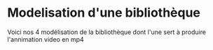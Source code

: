 # Modelisation d'une bibliothèque
Voici nos 4 modélisation de la bibliothèque 
dont l'une sert à produire l'annimation video en mp4

